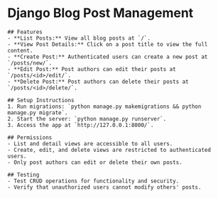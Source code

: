 # Django Blog Post Management

    ## Features
    - **List Posts:** View all blog posts at `/`.
    - **View Post Details:** Click on a post title to view the full content.
    - **Create Post:** Authenticated users can create a new post at `/posts/new/`.
    - **Edit Post:** Post authors can edit their posts at `/posts/<id>/edit/`.
    - **Delete Post:** Post authors can delete their posts at `/posts/<id>/delete/`.

    ## Setup Instructions
    1. Run migrations: `python manage.py makemigrations && python manage.py migrate`.
    2. Start the server: `python manage.py runserver`.
    3. Access the app at `http://127.0.0.1:8000/`.

    ## Permissions
    - List and detail views are accessible to all users.
    - Create, edit, and delete views are restricted to authenticated users.
    - Only post authors can edit or delete their own posts.

    ## Testing
    - Test CRUD operations for functionality and security.
    - Verify that unauthorized users cannot modify others' posts.